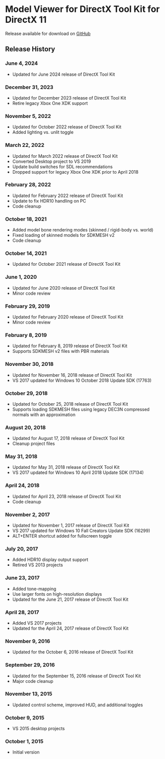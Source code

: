 # Model Viewer for DirectX Tool Kit for DirectX 11

Release available for download on [GitHub](https://github.com/walbourn/directxtkmodelviewer/releases)

## Release History

### June 4, 2024
* Updated for June 2024 release of DirectX Tool Kit

### December 31, 2023
* Updated for December 2023 release of DirectX Tool Kit
* Retire legacy Xbox One XDK support

### November 5, 2022
* Updated for October 2022 release of DirectX Tool Kit
* Added lighting vs. unlit toggle

### March 22, 2022
* Updated for March 2022 release of DirectX Tool Kit
* Converted Desktop project to VS 2019
* Update build switches for SDL recommendations
* Dropped support for legacy Xbox One XDK prior to April 2018

### February 28, 2022
* Updated for February 2022 release of DirectX Tool Kit
* Update to fix HDR10 handling on PC
* Code cleanup

### October 18, 2021
* Added model bone rendering modes (skinned / rigid-body vs. world)
* Fixed loading of skinned models for SDKMESH v2
* Code cleanup

### October 14, 2021
* Updated for October 2021 release of DirectX Tool Kit

### June 1, 2020
* Updated for June 2020 release of DirectX Tool Kit
* Minor code review

### February 29, 2019
* Updated for February 2020 release of DirectX Tool Kit
* Minor code review

### February 8, 2019
* Updated for February 8, 2019 release of DirectX Tool Kit
* Supports SDKMESH v2 files with PBR materials

### November 30, 2018
* Updated for November 16, 2018 release of DirectX Tool Kit
* VS 2017 updated for Windows 10 October 2018 Update SDK (17763)

### October 29, 2018
* Updated for October 25, 2018 release of DirectX Tool Kit
* Supports loading SDKMESH files using legacy DEC3N compressed normals with an approximation

### August 20, 2018
* Updated for August 17, 2018 release of DirectX Tool Kit
* Cleanup project files

### May 31, 2018
* Updated for May 31, 2018 release of DirectX Tool Kit
* VS 2017 updated for Windows 10 April 2018 Update SDK (17134)

### April 24, 2018
* Updated for April 23, 2018 release of DirectX Tool Kit
* Code cleanup

### November 2, 2017
* Updated for November 1, 2017 release of DirectX Tool Kit
* VS 2017 updated for Windows 10 Fall Creators Update SDK (16299)
* ALT+ENTER shortcut added for fullscreen toggle

### July 20, 2017
* Added HDR10 display output support
* Retired VS 2013 projects

### June 23, 2017
* Added tone-mapping
* Use larger fonts on high-resolution displays
* Updated for the June 21, 2017 release of DirectX Tool Kit

### April 28, 2017
* Added VS 2017 projects
* Updated for the April 24, 2017 release of DirectX Tool Kit

### November 9, 2016
* Updated for the October 6, 2016 release of DirectX Tool Kit

### September 29, 2016
* Updated for the September 15, 2016 release of DirectX Tool Kit
* Major code cleanup

### November 13, 2015
* Updated control scheme, improved HUD, and additional toggles

### October 9, 2015
* VS 2015 desktop projects

### October 1, 2015
* Initial version
